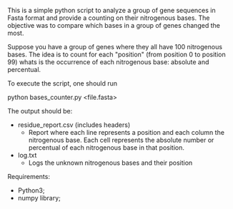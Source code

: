 This is a simple python script to analyze a group of gene sequences in Fasta format and provide a counting on their nitrogenous bases.
The objective was to compare which bases in a group of genes changed the most.

Suppose you have a group of genes where they all have 100 nitrogenous bases. The idea is to count for each "position" (from position 0 to position 99) whats is the occurrence of each nitrogenous base: absolute and percentual.

To execute the script, one should run

python bases_counter.py <file.fasta>

The output should be:
- residue_report.csv (includes headers)
  - Report where each line represents a position and each column the nitrogenous base. Each cell represents the absolute number or percentual of each nitrogenous base in that position.
- log.txt
  - Logs the unknown nitrogenous bases and their position

Requirements:
- Python3;
- numpy library;
